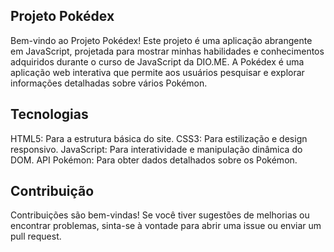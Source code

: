 ## Projeto Pokédex
Bem-vindo ao Projeto Pokédex! Este projeto é uma aplicação abrangente em JavaScript, projetada para mostrar minhas habilidades e conhecimentos adquiridos durante o curso de JavaScript da DIO.ME. A Pokédex é uma aplicação web interativa que permite aos usuários pesquisar e explorar informações detalhadas sobre vários Pokémon.


## Tecnologias
HTML5: Para a estrutura básica do site.
CSS3: Para estilização e design responsivo.
JavaScript: Para interatividade e manipulação dinâmica do DOM.
API Pokémon: Para obter dados detalhados sobre os Pokémon.

## Contribuição
Contribuições são bem-vindas! Se você tiver sugestões de melhorias ou encontrar problemas, sinta-se à vontade para abrir uma issue ou enviar um pull request.
